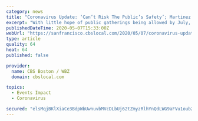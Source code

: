```yaml
---
category: news
title: "Coronavirus Update: ‘Can’t Risk The Public’s Safety’; Martinez Officials Vote To Cancel July Fourth Celebrations"
excerpt: "With little hope of public gatherings being allowed by July, the Martinez City Council has voted to cancel the community's popular Fourth of July fireworks show and annual Independence Day parade."
publishedDateTime: 2020-05-07T15:33:00Z
webUrl: "https://sanfrancisco.cbslocal.com/2020/05/07/coronavirus-update-cant-risk-the-publics-safety-martinez-officials-vote-to-cancel-july-fourth-celebrations/"
type: article
quality: 64
heat: 64
published: false

provider:
  name: CBS Boston / WBZ
  domain: cbslocal.com

topics:
  - Events Impact
  - Coronavirus

secured: "elsMqjBKlXiaCe3BdpWbUwnuvbMVcDLbUj62tZmyzRlhYnQdLWG9aFVu1oub2sO1pTUIx6aLHWbipAgu20oJ7DxnK0BDuD7iCObEwkx5/5UZR2mvORdetTWGl85T6ZAeUUTRLGq1fped7cdy68ttA8Sqi76Cex9pNgoT7nJ/F76FFNZz3IzUthxYxWvHAgEN4yXPJq15dn8MTsdTLAVGuvVghVsRdg3FAJzoJbaeydpeu3UyMKfBuRGa/vwXso0vQ9MJDgQ+pekOoMFC0So/uI7VW+r1rIyR8A4nVZFIMHsLzZjnPXXyRK9VMUR9a/B44pIdESQDVhTCmyu7jxiddm/3WPBC7khlObFKtO8Y3JV2GPYn8ggrCiT4DfWKfsmnsG1oHfiN8z/POOCPeXXgp8ydKaIARWl1qnZcrhcPo9wASdZefPHhlKxy1pQFySjqbfpUrSBAquSGkJOsBZc/OpEmI+prxQiMaJC+tgGetvE=;dqdgcEGrQ2VaXp8r+UrcGQ=="
---
```


